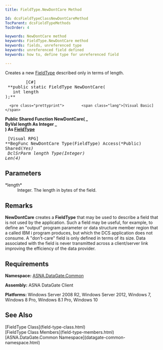 ```yaml
---
title: FieldType.NewDontCare Method

Id: dcsFieldTypeClassNewDontCareMethod
TocParent: dcsFieldTypeMethods
TocOrder: 4

keywords: NewDontCare method
keywords: FieldType.NewDontCare method
keywords: fields, unreferenced type
keywords: unreferenced field defined
keywords: how to, define type for unreferenced field

---
```


Creates a new [FieldType](field-type-class.html) described only in terms of length.
<pre class="prettyprint">        <span class="lang">[C#]</span>
 **public static FieldType NewDontCare(<br />	int length<br />);**   </pre>
      <pre class="prettyprint">        <span class="lang">[Visual Basic] </span>
 **Public Shared Function NewDontCare( _<br />	ByVal length As Integer _<br />) As [FieldType](field-type-class.html)**  </pre>
      <pre class="prettyprint">
        <span class="lang">[Visual RPG]</span>
 **BegFunc NewDontCare Type(FieldType) Access(*Public) Shared(*Yes)<br />     DclSrParm length Type(*Integer) Len(4)** 
      </pre>

## Parameters

<dl>
        <dt>
 *length* 
        </dt>
        <dd>Integer.  The length in bytes of the field.</dd>
</dl>

## Remarks

**NewDontCare** creates a **FieldType** that may be used to describe a field that is not used by the application. Such a field may be useful, for example, to define an "output" program parameter or data structure member region that a called IBM i program produces, but which the DCS application does not consume. A "don’t-care" field is only defined in terms of its size. Data associated with the field is never transmitted across a client/server link improving the efficiency of the data provider.
## Requirements

**Namespace:** [ASNA.DataGate.Common](datagate-common-namespace.html)

<span> **Assembly:** ASNA DataGate Client</span> 

**Platforms:** Windows Server 2008 R2, Windows Server 2012, Windows 7, Windows 8 Pro, Windows 8.1 Pro, Windows 10
## See Also

<dl />
      [FieldType Class](field-type-class.html)
      <br />
      [FieldType Class Members](field-type-members.html)
      <br />
      [ASNA.DataGate.Common Namespace](datagate-common-namespace.html)

